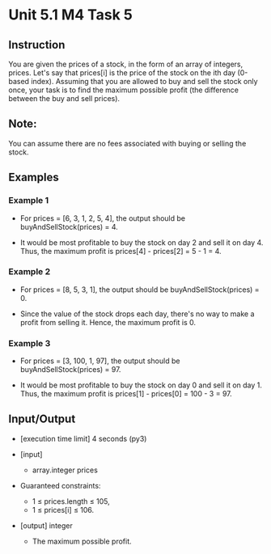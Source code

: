 # Unit 5.1 M4 Task 5

## Instruction
You are given the prices of a stock, in the form of an array of integers, prices. Let's say that prices[i] is the price of the stock on the ith day (0-based index). Assuming that you are allowed to buy and sell the stock only once, your task is to find the maximum possible profit (the difference between the buy and sell prices).

## Note: 
You can assume there are no fees associated with buying or selling the stock.

## Examples

### Example 1 
- For prices = [6, 3, 1, 2, 5, 4], the output should be buyAndSellStock(prices) = 4.

- It would be most profitable to buy the stock on day 2 and sell it on day 4. Thus, the maximum profit is prices[4] - prices[2] = 5 - 1 = 4.

### Example 2
- For prices = [8, 5, 3, 1], the output should be buyAndSellStock(prices) = 0.

- Since the value of the stock drops each day, there's no way to make a profit from selling it. Hence, the maximum profit is 0.

### Example 3
- For prices = [3, 100, 1, 97], the output should be buyAndSellStock(prices) = 97.

- It would be most profitable to buy the stock on day 0 and sell it on day 1. Thus, the maximum profit is prices[1] - prices[0] = 100 - 3 = 97.

## Input/Output

- [execution time limit] 4 seconds (py3)

- [input] 
  - array.integer prices

- Guaranteed constraints:
    - 1 ≤ prices.length ≤ 105,
    - 1 ≤ prices[i] ≤ 106.

- [output] integer
  - The maximum possible profit.